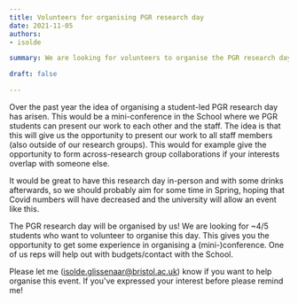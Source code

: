 ```yaml
---
title: Volunteers for organising PGR research day
date: 2021-11-05
authors:
- isolde

summary: We are looking for volunteers to organise the PGR research day

draft: false

---
```


Over the past year the idea of organising a student-led PGR research day has arisen. This would be a mini-conference in the School where we PGR students can present our work to each other and the staff. The idea is that this will give us the opportunity to present our work to all staff members (also outside of our research groups). This would for example give the opportunity to form across-research group collaborations if your interests overlap with someone else. 

It would be great to have this research day in-person and with some drinks afterwards, so we should probably aim for some time in Spring, hoping that Covid numbers will have decreased and the university will allow an event like this. 

The PGR research day will be organised by us! We are looking for ~4/5 students who want to volunteer to organise this day. This gives you the opportunity to get some experience in organising a (mini-)conference. One of us reps will help out with budgets/contact with the School. 

Please let me (isolde.glissenaar@bristol.ac.uk) know if you want to help organise this event. If you've expressed your interest before please remind me! 
